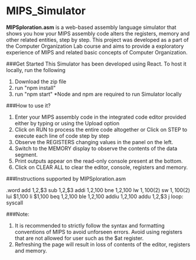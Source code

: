# MIPS_Simulator
**MIPSploration.asm** is a web-based assembly language simulator that shows you how your MIPS assembly code alters the registers, memory and other related entities, step by step.
This project was developed as a part of the Computer Organization Lab course and aims to provide a exploratory experience of MIPS and related basic concepts of Computer Organization. 

###Get Started
This Simulator has been developed using React. To host it locally, run the following
1. Download the zip file
2. run "npm install"
3. run "npm start"
*Node and npm are required to run Simulator locally

###How to use it?
1. Enter your MIPS assembly code in the integrated code editor provided either by typing or using the Upload option
2. Click on RUN to process the entire code altogether 
    or
   Click on STEP to execute each line of code step by step
3. Observe the REGISTERS changing values in the panel on the left. 
4. Switch to the MEMORY display to observe the contents of the data segment.
5. Print outputs appear on the read-only console present at the bottom.
5. Click on CLEAR ALL to clear the editor, console, registers and memory.

###Instructions supported by MIPSploration.asm

.word
add $1,$2,$3
sub $1,$2,$3 
addi $1,$2,100 
bne $1,$2,100
lw $1,100($2)
sw $1,100($2)
lui $1,100 
li $1,100 
beq $1,$2,100
ble $1,$2,100
addiu $1,$2,100
addu $1,$2,$3
j loop:
syscall

###Note:
1. It is recommended to strictly follow the syntax and formatting conventions of MIPS to avoid unforseen errors. Avoid using registers that are not allowed for user such as the $at register.
2. Refreshing the page will result in loss of contents of the editor, registers and memory.

